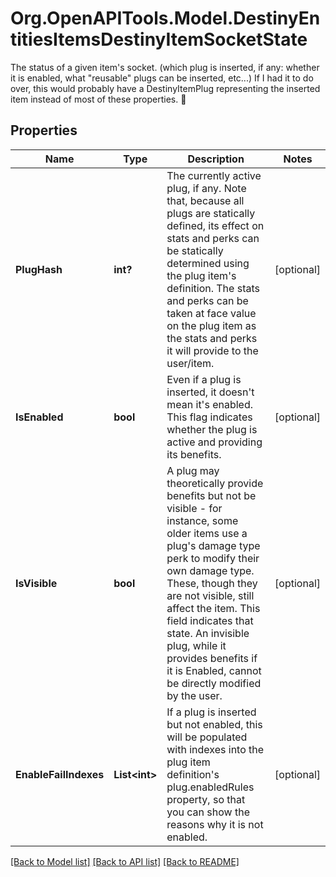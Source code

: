 # Org.OpenAPITools.Model.DestinyEntitiesItemsDestinyItemSocketState
The status of a given item's socket. (which plug is inserted, if any: whether it is enabled, what \"reusable\" plugs can be inserted, etc...)  If I had it to do over, this would probably have a DestinyItemPlug representing the inserted item instead of most of these properties. :shrug:

## Properties

Name | Type | Description | Notes
------------ | ------------- | ------------- | -------------
**PlugHash** | **int?** | The currently active plug, if any.  Note that, because all plugs are statically defined, its effect on stats and perks can be statically determined using the plug item&#39;s definition. The stats and perks can be taken at face value on the plug item as the stats and perks it will provide to the user/item. | [optional] 
**IsEnabled** | **bool** | Even if a plug is inserted, it doesn&#39;t mean it&#39;s enabled.  This flag indicates whether the plug is active and providing its benefits. | [optional] 
**IsVisible** | **bool** | A plug may theoretically provide benefits but not be visible - for instance, some older items use a plug&#39;s damage type perk to modify their own damage type. These, though they are not visible, still affect the item. This field indicates that state.  An invisible plug, while it provides benefits if it is Enabled, cannot be directly modified by the user. | [optional] 
**EnableFailIndexes** | **List&lt;int&gt;** | If a plug is inserted but not enabled, this will be populated with indexes into the plug item definition&#39;s plug.enabledRules property, so that you can show the reasons why it is not enabled. | [optional] 

[[Back to Model list]](../README.md#documentation-for-models) [[Back to API list]](../README.md#documentation-for-api-endpoints) [[Back to README]](../README.md)

